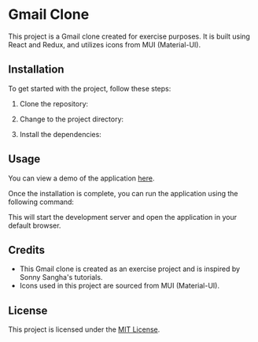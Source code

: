 # Gmail Clone

This project is a Gmail clone created for exercise purposes. It is built using React and Redux, and utilizes icons from MUI (Material-UI).

## Installation

To get started with the project, follow these steps:

1. Clone the repository:

2. Change to the project directory:

3. Install the dependencies:

## Usage

You can view a demo of the application [here](https://clone2-fcc3f.web.app/).

Once the installation is complete, you can run the application using the following command:

This will start the development server and open the application in your default browser.

## Credits

- This Gmail clone is created as an exercise project and is inspired by Sonny Sangha's tutorials.
- Icons used in this project are sourced from MUI (Material-UI).

## License

This project is licensed under the [MIT License](LICENSE).
